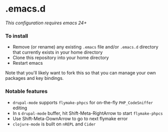 # .emacs.d
_This configuration requires emacs 24+_

### To install
* Remove (or rename) any existing `.emacs` file and/or `.emacs.d` directory that currently exists in your home directory
* Clone this repository into your home directory
* Restart emacs

Note that you'll likely want to fork this so that you can manage your own packages and key bindings.

### Notable features
* `drupal-mode` supports `flymake-phpcs` for on-the-fly `PHP_CodeSniffer` editing
 * In s `drupal-mode` buffer, hit Shift-Meta-RightArrow to start `flymake-phpcs`
 * Use Shift-Meta-DownArrow to go to next flymake error
* `clojure-mode` is built on `nREPL` and `Cider`
